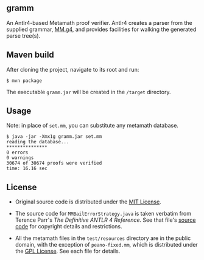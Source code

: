 ## gramm

An Antlr4-based Metamath proof verifier. Antlr4 creates a parser from the
supplied grammar, [MM.g4], and provides facilities for walking the generated
parse tree(s).

## Maven build

After cloning the project, navigate to its root and run:
```console
$ mvn package
```
The executable `gramm.jar` will be created in the `/target` directory.

## Usage

Note: in place of `set.mm`, you can substitute any metamath database.
```console
$ java -jar -Xmx1g gramm.jar set.mm
reading the database...
***************
0 errors
0 warnings
30674 of 30674 proofs were verified
time: 16.16 sec
```
## License

* Original source code is distributed under the [MIT License].

* The source code for `MMBailErrorStrategy.java` is taken verbatim from Terence
Parr's _The Definitive ANTLR 4 Reference_. See that file's [source code] for
copyright details and restrictions.

* All the metamath files in the `test/resources` directory are in the public
domain, with the exception of `peano-fixed.mm`, which is distributed under the
[GPL License]. See each file for details.

[MM.g4]: ./src/main/antlr4/naipmoro/gramm/MM.g4
[MIT License]: ./LICENSE
[source code]: ./src/main/java/naipmoro/gramm/MMBailErrorStrategy.java
[GPL License]: https://opensource.org/licenses/gpl-license
